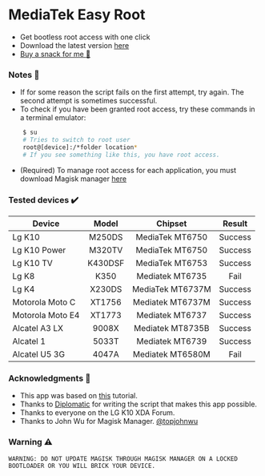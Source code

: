 # MediaTek Easy Root
- Get bootless root access with one click
- Download the latest version [here](https://github.com/JunioJsv/mediatek-easy-root/releases/latest)
- [Buy a snack for me :hamburger:](https://www.mercadopago.com/mlb/checkout/start?pref_id=365594257-359f7b8e-cc7c-4ff2-8fd1-4fc73eb6de50)

### Notes :memo:
- If for some reason the script fails on the first attempt, try again. The second attempt is sometimes successful.
- To check if you have been granted root access, try these commands in a terminal emulator:
```sh
    $ su
    # Tries to switch to root user
    root@[device]:/*folder location*
    # If you see something like this, you have root access.
````
- (Required) To manage root access for each application, you must download Magisk manager [here](https://magiskmanager.com/)

### Tested devices :heavy_check_mark:
|      Device     |  Model  |      Chipset     |  Result |
|-----------------|:-------:|:----------------:|:-------:|
| Lg K10          |  M250DS |  MediaTek MT6750 | Success |
| Lg K10 Power    |  M320TV |  MediaTek MT6750 | Success |
| Lg K10 TV       | K430DSF |  MediaTek MT6753 | Success |
| Lg K8           |   K350  |  Mediatek MT6735 |   Fail  |
| Lg K4           |  X230DS | MediaTek MT6737M | Success |
| Motorola Moto C |  XT1756 | Mediatek MT6737M | Success |
| Motorola Moto E4|  XT1773 |  Mediatek MT6737 | Success |
| Alcatel A3 LX   |  9008X  | Mediatek MT8735B | Success |
| Alcatel 1       |  5033T  |  Mediatek MT6739 | Success |
| Alcatel U5 3G   |  4047A  | Mediatek MT6580M |   Fail  |

### Acknowledgments :handshake:
- This app was based on [this](https://forum.xda-developers.com/showpost.php?p=79626434&postcount=135) tutorial.
- Thanks to [Diplomatic](https://forum.xda-developers.com/member.php?u=8132642) for writing the script that makes this app possible.
- Thanks to everyone on the LG K10 XDA Forum.
- Thanks to John Wu for Magisk Manager. [@topjohnwu](https://twitter.com/topjohnwu)

### Warning :warning:
    WARNING: DO NOT UPDATE MAGISK THROUGH MAGISK MANAGER ON A LOCKED BOOTLOADER OR YOU WILL BRICK YOUR DEVICE.
